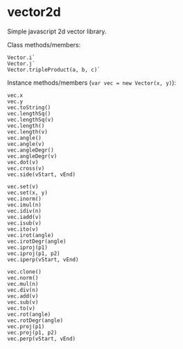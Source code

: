 # vector2d
Simple javascript 2d vector library.

Class methods/members:
```
Vector.i`
Vector.j`
Vector.tripleProduct(a, b, c)`
```

Instance methods/members (`var vec = new Vector(x, y)`):
```
vec.x
vec.y
vec.toString()
vec.lengthSq()
vec.lengthSq(v)
vec.length()
vec.length(v)
vec.angle()
vec.angle(v)
vec.angleDegr()
vec.angleDegr(v)
vec.dot(v)
vec.cross(v)
vec.side(vStart, vEnd)

vec.set(v)
vec.set(x, y)
vec.inorm()
vec.imul(n)
vec.idiv(n)
vec.iadd(v)
vec.isub(v)
vec.ito(v)
vec.irot(angle)
vec.irotDegr(angle)
vec.iproj(p1)
vec.iproj(p1, p2)
vec.iperp(vStart, vEnd)

vec.clone()
vec.norm()
vec.mul(n)
vec.div(n)
vec.add(v)
vec.sub(v)
vec.to(v)
vec.rot(angle)
vec.rotDegr(angle)
vec.proj(p1)
vec.proj(p1, p2)
vec.perp(vStart, vEnd)
```
